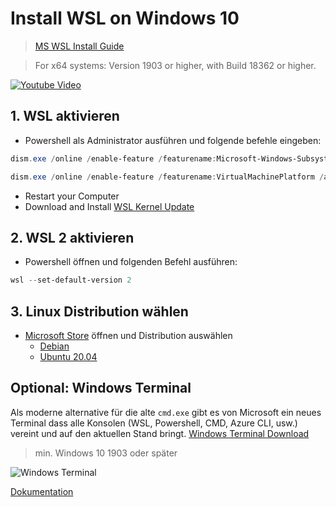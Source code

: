 # Install WSL on Windows 10
>[MS WSL Install Guide](https://docs.microsoft.com/de-de/windows/wsl/install-win10)

>For x64 systems: Version 1903 or higher, with Build 18362 or higher.


[![Youtube Video](https://img.youtube.com/vi/D7Em1wjMiak/0.jpg)](https://www.youtube.com/watch?v=D7Em1wjMiak)

## 1. WSL aktivieren
* Powershell als Administrator ausführen und folgende befehle eingeben:
```powershell
dism.exe /online /enable-feature /featurename:Microsoft-Windows-Subsystem-Linux /all /norestart

dism.exe /online /enable-feature /featurename:VirtualMachinePlatform /all /norestart
```
* Restart your Computer
* Download and Install [WSL Kernel Update](https://wslstorestorage.blob.core.windows.net/wslblob/wsl_update_x64.msi)
## 2. WSL 2 aktivieren
* Powershell öffnen und folgenden Befehl ausführen:
```powershell
wsl --set-default-version 2
```
## 3. Linux Distribution wählen
* [Microsoft Store](https://aka.ms/wslstore) öffnen und Distribution auswählen
  * [Debian](https://www.microsoft.com/store/apps/9MSVKQC78PK6)
  * [Ubuntu 20.04](https://www.microsoft.com/store/apps/9n6svws3rx71)


## Optional: Windows Terminal

Als moderne alternative für die alte `cmd.exe` gibt es von Microsoft ein neues Terminal dass alle Konsolen (WSL, Powershell, CMD, Azure CLI, usw.) vereint und auf den aktuellen Stand bringt. [Windows Terminal Download](https://aka.ms/terminal)

> min. Windows 10 1903 oder später

![Windows Terminal](https://docs.microsoft.com/en-gb/windows/terminal/images/dynamic-profiles.png)

[Dokumentation](https://docs.microsoft.com/en-gb/windows/terminal/)

